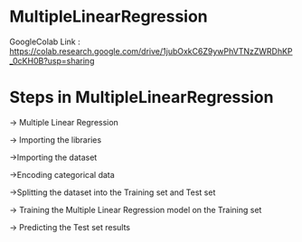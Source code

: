 # MultipleLinearRegression

GoogleColab Link : https://colab.research.google.com/drive/1jubOxkC6Z9ywPhVTNzZWRDhKP_0cKH0B?usp=sharing

# Steps in MultipleLinearRegression

-> Multiple Linear Regression

-> Importing the libraries

->Importing the dataset

->Encoding categorical data

->Splitting the dataset into the Training set and Test set

-> Training the Multiple Linear Regression model on the Training set

-> Predicting the Test set results
